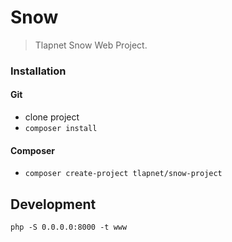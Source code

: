 # Snow

> Tlapnet Snow Web Project.

### Installation

#### Git

- clone project
- `composer install`

#### Composer

- `composer create-project tlapnet/snow-project`

## Development

```
php -S 0.0.0.0:8000 -t www
```
